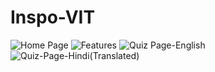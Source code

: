 # Inspo-VIT
![Home Page](https://github.com/manvitha984/Inspo-VIT/assets/146608418/3655dbde-d1e2-4b17-8df3-5fce2c22b6ab)
![Features](https://github.com/manvitha984/Inspo-VIT/assets/146608418/56ac2ec8-30c1-44b9-8372-2ef4bd85e7c2)
![Quiz Page-English](https://github.com/manvitha984/Inspo-VIT/assets/146608418/d444b17b-cfe8-4402-86f9-e49628296083)
![Quiz-Page-Hindi(Translated)](https://github.com/manvitha984/Inspo-VIT/assets/146608418/19b90424-cccb-4d0b-8658-57e444211cbb)
